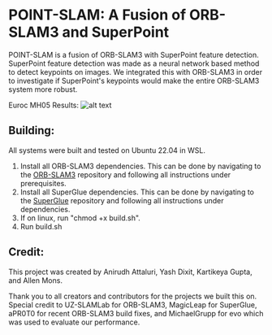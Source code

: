 # POINT-SLAM: A Fusion of ORB-SLAM3 and SuperPoint

POINT-SLAM is a fusion of ORB-SLAM3 with SuperPoint feature detection. SuperPoint feature detection was made as a neural network based method to detect keypoints on images. We integrated this with ORB-SLAM3 in order to investigate if SuperPoint's keypoints would make the entire ORB-SLAM3 system more robust.

Euroc MH05 Results:
![alt text](https://github.com/amons02/POINT-SLAM/edit/main/MH05_GT_Comparison.png?raw=true)

## Building:

All systems were built and tested on Ubuntu 22.04 in WSL.

1. Install all ORB-SLAM3 dependencies. This can be done by navigating to the [ORB-SLAM3](https://github.com/UZ-SLAMLab/ORB_SLAM3) repository and following all instructions under prerequisites.
2. Install all SuperGlue dependencies. This can be done by navigating to the [SuperGlue](https://github.com/magicleap/SuperGluePretrainedNetwork) repository and following all instructions under dependencies.
3. If on linux, run "chmod +x build.sh".
4. Run build.sh

## Credit:

This project was created by Anirudh Attaluri, Yash Dixit, Kartikeya Gupta, and Allen Mons.

Thank you to all creators and contributors for the projects we built this on. Special credit to UZ-SLAMLab for ORB-SLAM3, MagicLeap for SuperGlue, aPR0T0 for recent ORB-SLAM3 build fixes, and MichaelGrupp for evo which was used to evaluate our performance.
